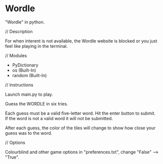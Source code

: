 # Wordle
"Wordle" in python.

// Description

For when interent is not available, the Wordle website is blocked or you just feel like playing in the terminal.

// Modules

- PyDictionary
- os (Built-In)
- random (Built-In)

// Instructions

Launch main.py to play.

Guess the WORDLE in six tries.

Each guess must be a valid five-letter word. Hit the enter button to submit.
If the word is not a valid word it will not be submitted.

After each guess, the color of the tiles will change to show how close your guess was to the word.

// Options

Colourblind and other game options in "preferences.txt", change "False" --> "True".
